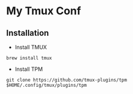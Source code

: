 # My Tmux Conf

## Installation

- Install TMUX
```
brew install tmux
```
- Install TPM
```
git clone https://github.com/tmux-plugins/tpm $HOME/.config/tmux/plugins/tpm
```
